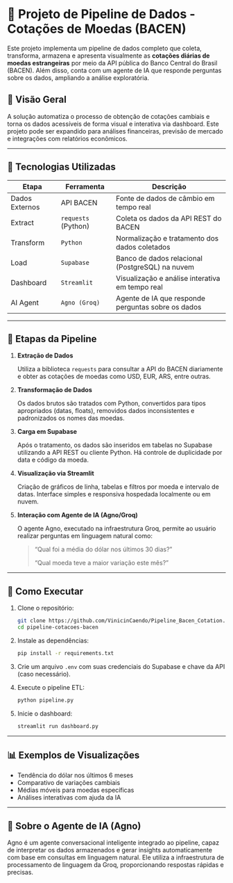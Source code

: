 # 💱 Projeto de Pipeline de Dados - Cotações de Moedas (BACEN)

Este projeto implementa um pipeline de dados completo que coleta, transforma, armazena e apresenta visualmente as **cotações diárias de moedas estrangeiras** por meio da API pública do Banco Central do Brasil (BACEN). Além disso, conta com um agente de IA que responde perguntas sobre os dados, ampliando a análise exploratória.

## 🧠 Visão Geral

A solução automatiza o processo de obtenção de cotações cambiais e torna os dados acessíveis de forma visual e interativa via dashboard. Este projeto pode ser expandido para análises financeiras, previsão de mercado e integrações com relatórios econômicos.

---

## 🧰 Tecnologias Utilizadas

| Etapa | Ferramenta | Descrição |
| --- | --- | --- |
| Dados Externos | API BACEN | Fonte de dados de câmbio em tempo real |
| Extract | `requests` (Python) | Coleta os dados da API REST do BACEN |
| Transform | `Python` | Normalização e tratamento dos dados coletados |
| Load | `Supabase` | Banco de dados relacional (PostgreSQL) na nuvem |
| Dashboard | `Streamlit` | Visualização e análise interativa em tempo real |
| AI Agent | `Agno (Groq)` | Agente de IA que responde perguntas sobre os dados |

---

## 🔁 Etapas da Pipeline

1. **Extração de Dados**
    
    Utiliza a biblioteca `requests` para consultar a API do BACEN diariamente e obter as cotações de moedas como USD, EUR, ARS, entre outras.
    
2. **Transformação de Dados**
    
    Os dados brutos são tratados com Python, convertidos para tipos apropriados (datas, floats), removidos dados inconsistentes e padronizados os nomes das moedas.
    
3. **Carga em Supabase**
    
    Após o tratamento, os dados são inseridos em tabelas no Supabase utilizando a API REST ou cliente Python. Há controle de duplicidade por data e código da moeda.
    
4. **Visualização via Streamlit**
    
    Criação de gráficos de linha, tabelas e filtros por moeda e intervalo de datas. Interface simples e responsiva hospedada localmente ou em nuvem.
    
5. **Interação com Agente de IA (Agno/Groq)**
    
    O agente Agno, executado na infraestrutura Groq, permite ao usuário realizar perguntas em linguagem natural como:
    
    > “Qual foi a média do dólar nos últimos 30 dias?”
    > 
    > 
    > “Qual moeda teve a maior variação este mês?”
    > 

---

## 🧪 Como Executar

1. Clone o repositório:
    
    ```bash
    git clone https://github.com/VinicinCaendo/Pipeline_Bacen_Cotation.git
    cd pipeline-cotacoes-bacen
    
    ```
    
2. Instale as dependências:
    
    ```bash
    pip install -r requirements.txt
    
    ```
    
3. Crie um arquivo `.env` com suas credenciais do Supabase e chave da API (caso necessário).
4. Execute o pipeline ETL:
    
    ```bash
    python pipeline.py
    
    ```
    
5. Inicie o dashboard:
    
    ```bash
    streamlit run dashboard.py
    
    ```
    

---

## 📊 Exemplos de Visualizações

- Tendência do dólar nos últimos 6 meses
- Comparativo de variações cambiais
- Médias móveis para moedas específicas
- Análises interativas com ajuda da IA

---

## 🤖 Sobre o Agente de IA (Agno)

Agno é um agente conversacional inteligente integrado ao pipeline, capaz de interpretar os dados armazenados e gerar insights automaticamente com base em consultas em linguagem natural. Ele utiliza a infraestrutura de processamento de linguagem da Groq, proporcionando respostas rápidas e precisas.